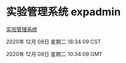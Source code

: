 # 实验管理系统 expadmin
[实验管理系统](http://59.174.27.166:56808/expadmin-782313d2-e1b1-4ea7-932e-3a55e6a1a4d0/)

2020年 12月 08日 星期二 18:34:09 CST

2020年 12月 08日 星期二 10:34:09 GMT
